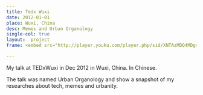 ```yaml
---
title: Tedx Wuxi
date: 2012-01-01
place: Wuxi, China
desc: Memes and Urban Organology
single-col: true
layout:  project
frame: <embed src="http://player.youku.com/player.php/sid/XNTAzMDQ4MDg4/v.swf" allowFullScreen="true" quality="high" width="470" height="380" align="middle" allowScriptAccess="always" type="application/x-shockwave-flash"></embed>

---
```


My talk at TEDxWuxi in Dec 2012 in Wuxi, China. In Chinese.

The talk was named Urban Organology and show a snapshot of my researches about tech, memes and urbanity.
